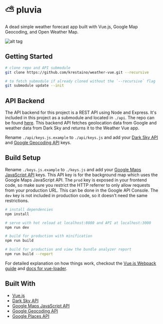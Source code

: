 # ⛅ pluvia

A dead simple weather forecast app built with Vue.js, Google Map Geocoding, and Open Weather Map.

![alt tag](https://raw.githubusercontent.com/krestaino/weather-vue/master/static/images/og.jpg)

## Getting Started

``` bash
# clone repo and API submodule
git clone https://github.com/krestaino/weather-vue.git --recursive

# to fetch submodule if already cloned without the `--recursive` flag
git submodule update --init
```

## API Backend

The API backend for this project is a REST API using Node and Express. It's included in this project as a submodule and located in `./api`. The repo can be found [here](https://github.com/krestaino/weather-api). This backend API fetches geolocation data from Google and weather data from Dark Sky and returns it to the Weather Vue app.

Rename `./api/keys.js.example` to `./api/keys.js` and add your [Dark Sky API](https://darksky.net/dev/) and [Google Geocoding API](https://developers.google.com/maps/documentation/geocoding/get-api-key) keys.

## Build Setup

Rename `./keys.js.example` to `./keys.js` and add your [Google Maps JavaScript API](https://developers.google.com/maps/documentation/javascript/get-api-key) keys. This API key is for the background map which uses the Google Maps JavaScript API. The `prod` key is exposed in your frontend code, so make sure you restrict the HTTP referrer to only allow requests from your production URL. This can be done in the Google API Console. The `dev` key is not included in production code, so it doesn't need the same restrictions.

``` bash
# install dependencies
npm install

# serve with hot reload at localhost:8080 and API at localhost:3000
npm run dev

# build for production with minification
npm run build

# build for production and view the bundle analyzer report
npm run build --report
```

For detailed explanation on how things work, checkout the [Vue.js Webpack guide](http://vuejs-templates.github.io/webpack/) and [docs for vue-loader](http://vuejs.github.io/vue-loader).

## Built With
* [Vue.js](https://vuejs.org/)
* [Dark Sky API](https://darksky.net/dev/)
* [Google Maps JavaScript API](https://developers.google.com/maps/documentation/javascript/get-api-key)
* [Google Geocoding API](https://developers.google.com/maps/documentation/geocoding/get-api-key)
* [Google Places API](https://developers.google.com/places/web-service/autocomplete)
